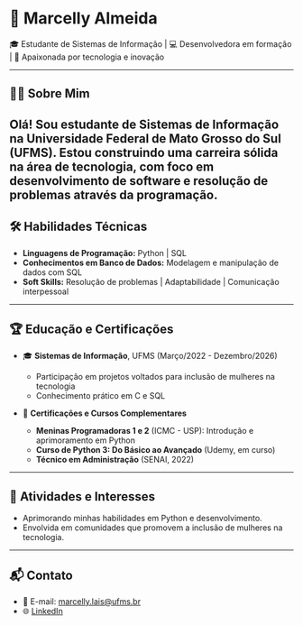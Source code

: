 # 🌟 **Marcelly Almeida** 

🎓 Estudante de Sistemas de Informação | 💻 Desenvolvedora em formação | 🚀 Apaixonada por tecnologia e inovação

---

## 👩‍💻 **Sobre Mim**

Olá! Sou estudante de **Sistemas de Informação** na **Universidade Federal de Mato Grosso do Sul (UFMS)**. Estou construindo uma carreira sólida na área de tecnologia, com foco em desenvolvimento de software e resolução de problemas através da programação. 
---

## 🛠 **Habilidades Técnicas**
- **Linguagens de Programação:** Python | SQL
- **Conhecimentos em Banco de Dados:** Modelagem e manipulação de dados com SQL
- **Soft Skills:** Resolução de problemas | Adaptabilidade | Comunicação interpessoal

---

## 🏆 **Educação e Certificações**
- 🎓 **Sistemas de Informação**, UFMS (Março/2022 - Dezembro/2026)
  - Participação em projetos voltados para inclusão de mulheres na tecnologia
  - Conhecimento prático em C e SQL

- 📜 **Certificações e Cursos Complementares**
  - **Meninas Programadoras 1 e 2** (ICMC - USP): Introdução e aprimoramento em Python
  - **Curso de Python 3: Do Básico ao Avançado** (Udemy, em curso)
  - **Técnico em Administração** (SENAI, 2022)
    
---

## 🌱 **Atividades e Interesses**
- Aprimorando minhas habilidades em Python e desenvolvimento.
- Envolvida em comunidades que promovem a inclusão de mulheres na tecnologia.

---

## 📬 **Contato**
- 📧 E-mail: marcelly.lais@ufms.br
- 🌐 [LinkedIn](https://www.linkedin.com/in/marcellyalmeida)



